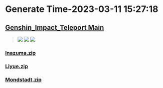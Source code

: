 # Generate Time-2023-03-11 15:27:18

## [Genshin_Impact_Teleport Main](https://github.com/Sam5440/Genshin_Impact_Teleport)

>![](https://komarev.com/ghpvc/?username=done439)
>![](https://komarev.com/ghpvc/?username=done438)
>![](https://komarev.com/ghpvc/?username=done437)

### [Inazuma.zip](https://raw.githubusercontent.com/Sam5440/Genshin_Impact_Teleport/download/ManualCollectPoint/OtherPoint/FishPond/Inazuma.zip)

### [Liyue.zip](https://raw.githubusercontent.com/Sam5440/Genshin_Impact_Teleport/download/ManualCollectPoint/OtherPoint/FishPond/Liyue.zip)

### [Mondstadt.zip](https://raw.githubusercontent.com/Sam5440/Genshin_Impact_Teleport/download/ManualCollectPoint/OtherPoint/FishPond/Mondstadt.zip)

